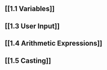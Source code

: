 
## [[1.1 Variables]]

## [[1.3 User Input]]

## [[1.4 Arithmetic Expressions]]

## [[1.5 Casting]]
